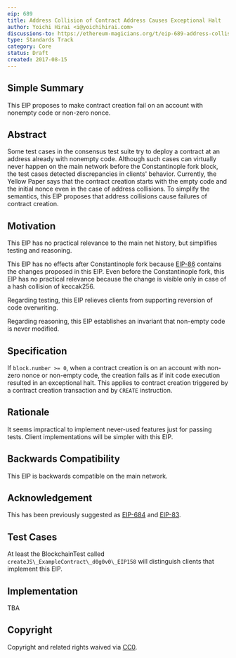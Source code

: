 ```yaml
---
eip: 689
title: Address Collision of Contract Address Causes Exceptional Halt
author: Yoichi Hirai <i@yoichihirai.com>
discussions-to: https://ethereum-magicians.org/t/eip-689-address-collision-of-contract-address-causes-exceptional-halt/3542
type: Standards Track
category: Core
status: Draft
created: 2017-08-15
---
```


## Simple Summary

This EIP proposes to make contract creation fail on an account with nonempty code or non-zero nonce.

## Abstract

Some test cases in the consensus test suite try to deploy a contract at an address already with nonempty code. Although such cases can virtually never happen on the main network before the Constantinople fork block, the test cases detected discrepancies in clients' behavior.  Currently, the Yellow Paper says that the contract creation starts with the empty code and the initial nonce even in the case of address collisions. To simplify the semantics, this EIP proposes that address collisions cause failures of contract creation.

## Motivation

This EIP has no practical relevance to the main net history, but simplifies testing and reasoning.

This EIP has no effects after Constantinople fork because [EIP-86](https://eips.ethereum.org/EIPS/eip-86) contains the changes proposed in this EIP. Even before the Constantinople fork, this EIP has no practical relevance because the change is visible only in case of a hash collision of keccak256.

Regarding testing, this EIP relieves clients from supporting reversion of code overwriting.

Regarding reasoning, this EIP establishes an invariant that non-empty code is never modified.

## Specification

If `block.number >= 0`, when a contract creation is on an account with non-zero nonce or non-empty code, the creation fails as if init code execution resulted in an exceptional halt.  This applies to contract creation triggered by a contract creation transaction and by `CREATE` instruction.

## Rationale

It seems impractical to implement never-used features just for passing tests.  Client implementations will be simpler with this EIP.

## Backwards Compatibility

This EIP is backwards compatible on the main network.

## Acknowledgement

This has been previously suggested as [EIP-684](https://github.com/ethereum/EIPs/issues/684) and [EIP-83](https://github.com/ethereum/EIPs/issues/83).

## Test Cases

At least the BlockchainTest called `createJS\_ExampleContract\_d0g0v0\_EIP158` will distinguish clients that implement this EIP.

## Implementation

TBA

## Copyright
Copyright and related rights waived via [CC0](https://creativecommons.org/publicdomain/zero/1.0/).
